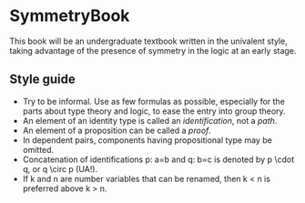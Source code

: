 # SymmetryBook
This book will be an undergraduate textbook written in the univalent style, taking advantage of the presence of symmetry in the logic at an early stage.

## Style guide

- Try to be informal.  Use as few formulas as possible, especially for the parts about type theory and logic, to ease the entry into group theory.
- An element of an identity type is called an *identification*, not a *path*.
- An element of a proposition can be called a *proof*.
- In dependent pairs, components having propositional type may be omitted.
- Concatenation of identifications p: a=b and q: b=c is denoted by p \cdot q, or q \circ p (UA!).
- If k and n are number variables that can be renamed, then k < n is preferred above k > n.

